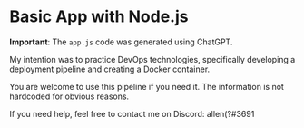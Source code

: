 # Basic App with Node.js

**Important**: The `app.js` code was generated using ChatGPT. 

My intention was to practice DevOps technologies, specifically developing a deployment pipeline and creating a Docker container. 

You are welcome to use this pipeline if you need it. The information is not hardcoded for obvious reasons. 

If you need help, feel free to contact me on Discord: allen\(?#3691
